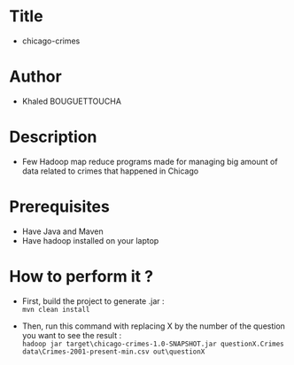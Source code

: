 # Title
- chicago-crimes

# Author
- Khaled BOUGUETTOUCHA

# Description
- Few Hadoop map reduce programs made for managing big amount of data related to crimes that happened in Chicago

# Prerequisites
- Have Java and Maven 
- Have hadoop installed on your laptop

# How to perform it ?
- First, build the project to generate .jar : <br />
``` mvn clean install ``` <br />

- Then, run this command with replacing X by the number of the question you want to see the result : <br />
``` hadoop jar target\chicago-crimes-1.0-SNAPSHOT.jar questionX.Crimes data\Crimes-2001-present-min.csv out\questionX ```
